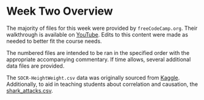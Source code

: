 # Week Two Overview

The majority of files for this week were provided by `freeCodeCamp.org`. Their walkthrough is available on [YouTube](https://youtu.be/_V8eKsto3Ug). Edits to this content were made as needed to better fit the course needs.

The numbered files are intended to be ran in the specified order with the appropriate accompanying commentary. If time allows, several additional data files are provided. 

The `SOCR-HeightWeight.csv` data was originally sourced from [Kaggle](https://www.kaggle.com/datasets/burnoutminer/heights-and-weights-dataset). Additionally, to aid in teaching students about correlation and causation, the [shark_attacks.csv](https://bookdown.org/animestina/intro_stats_rms/).